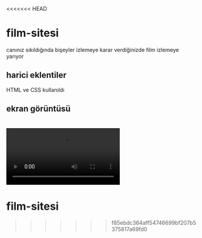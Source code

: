 <<<<<<< HEAD
<h1> film-sitesi </h1>

canınız sıkıldığında bişeyler izlemeye karar verdiğinizde film izlemeye yarıyor

<h2> harici eklentiler </h2>

HTML ve CSS kullanıldı

<h2> ekran görüntüsü </h2>

![](Ahmetflix.mp4)
=======
# film-sitesi

>>>>>>> f85ebdc364aff54746699bf207b5375817a69fd0
